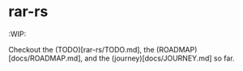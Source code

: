 # rar-rs

:WIP:

Checkout the (TODO)[rar-rs/TODO.md], the (ROADMAP)[docs/ROADMAP.md],
and the (journey)[docs/JOURNEY.md] so far.
